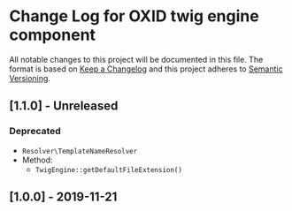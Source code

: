 # Change Log for OXID twig engine component

All notable changes to this project will be documented in this file.
The format is based on [Keep a Changelog](http://keepachangelog.com/)
and this project adheres to [Semantic Versioning](http://semver.org/).

## [1.1.0] - Unreleased

### Deprecated
- `Resolver\TemplateNameResolver`
- Method:
    - `TwigEngine::getDefaultFileExtension()`

## [1.0.0] - 2019-11-21
